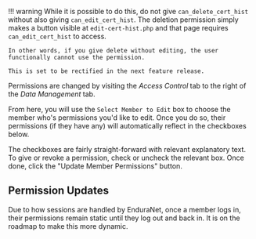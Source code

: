 !!! warning
    While it is possible to do this, do not give `can_delete_cert_hist` without also giving `can_edit_cert_hist`. The deletion permission simply makes a button visible at `edit-cert-hist.php` and that page requires `can_edit_cert_hist` to access. 
    
    In other words, if you give delete without editing, the user functionally cannot use the permission.

    This is set to be rectified in the next feature release.

Permissions are changed by visiting the *Access Control* tab to the right of the *Data Management* tab.

From here, you will use the `Select Member to Edit` box to choose the member who's permissions you'd like to edit. Once you do so, their permissions (if they have any) will automatically reflect in the checkboxes below.

The checkboxes are fairly straight-forward with relevant explanatory text. To give or revoke a permission, check or uncheck the relevant box. Once done, click the "Update Member Permissions" button.

## Permission Updates
Due to how sessions are handled by EnduraNet, once a member logs in, their permissions remain static until they log out and back in. It is on the roadmap to make this more dynamic.